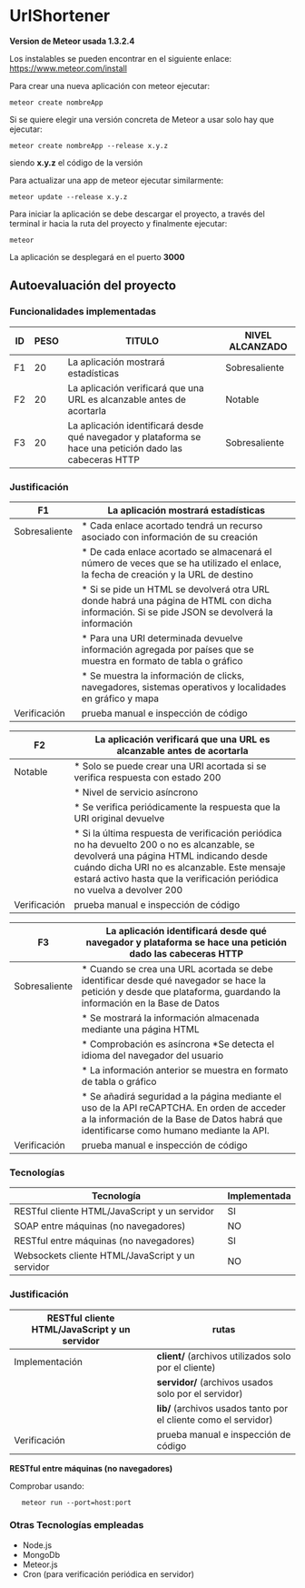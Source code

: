 # UrlShortener

**Version de Meteor usada 1.3.2.4**

Los instalables se pueden encontrar en el siguiente enlace:
https://www.meteor.com/install

Para crear una nueva aplicación con meteor ejecutar:

    meteor create nombreApp 

Si se quiere elegir una versión concreta de Meteor a usar solo hay que ejecutar:


    meteor create nombreApp --release x.y.z 

siendo **x.y.z** el código de la versión


Para actualizar una app de meteor ejecutar similarmente:

    meteor update --release x.y.z


Para iniciar la aplicación se debe descargar el proyecto, a través
del terminal ir hacia la ruta del proyecto y finalmente ejecutar:

    meteor

La aplicación se desplegará en el puerto **3000**

## Autoevaluación del proyecto

### Funcionalidades implementadas
ID | PESO | TITULO | NIVEL ALCANZADO
------------ | ------------- | ------------- | -------------
F1 | 20 | La aplicación mostrará estadísticas | Sobresaliente
F2 | 20 | La aplicación verificará que una URL es alcanzable antes de acortarla | Notable
F3 | 20 | La aplicación identificará desde qué navegador y plataforma se hace una petición dado las cabeceras HTTP | Sobresaliente

### Justificación
F1 | La aplicación mostrará estadísticas
------------ | -------------
Sobresaliente | * Cada enlace acortado tendrá un recurso asociado con información de su creación 
              | * De cada enlace acortado se almacenará el número de veces que se ha utilizado el enlace, la fecha de creación y la URL de destino 
              | * Si se pide un HTML se devolverá otra URL donde habrá una página de HTML con dicha información. Si se pide JSON se devolverá la información 
              | * Para una URI determinada devuelve información agregada por países que se muestra en formato de tabla o gráfico 
              | * Se muestra la información de clicks, navegadores, sistemas operativos y localidades en gráfico y mapa 
Verificación | prueba manual e inspección de código

F2 | La aplicación verificará que una URL es alcanzable antes de acortarla
------------ | -------------
Notable | * Solo se puede crear una URI acortada si se verifica respuesta con estado 200 
        | * Nivel de servicio asíncrono 
        | * Se verifica periódicamente la respuesta que la URI original devuelve 
        | * Si la última respuesta de verificación periódica no ha devuelto 200 o no es alcanzable, se devolverá una página HTML indicando desde cuándo dicha URI no es alcanzable. Este mensaje estará activo hasta que la verificación periódica no vuelva a devolver 200
Verificación | prueba manual e inspección de código

F3 | La aplicación identificará desde qué navegador y plataforma se hace una petición dado las cabeceras HTTP
------------ | -------------
Sobresaliente | * Cuando se crea una URL acortada se debe identificar desde qué navegador se hace la petición y desde que plataforma, guardando la información en la Base de Datos 
              | * Se mostrará la información almacenada mediante una página HTML 
              | * Comprobación es asíncrona *Se detecta el idioma del navegador del usuario 
              | * La información anterior se muestra en formato de tabla o gráfico 
              | * Se añadirá seguridad a la página mediante el uso de la API reCAPTCHA. En orden de acceder a la información de la Base de Datos habrá que identificarse como humano mediante la API.
Verificación | prueba manual e inspección de código

### Tecnologías
Tecnología | Implementada 
------------ | ------------- 
RESTful cliente HTML/JavaScript y un servidor | SI
SOAP entre máquinas (no navegadores) | NO
RESTful entre máquinas (no navegadores) | SI
Websockets cliente HTML/JavaScript y un servidor | NO

### Justificación
RESTful cliente HTML/JavaScript y un servidor | rutas
------------ | ------------
Implementación | **client/** (archivos utilizados solo por el cliente)
               | **servidor/** (archivos usados solo por el servidor)
               | **lib/** (archivos usados tanto por el cliente como el servidor)
Verificación | 	prueba manual e inspección de código

**RESTful entre máquinas (no navegadores)**

Comprobar usando:

       meteor run --port=host:port

### Otras Tecnologías empleadas
* Node.js
* MongoDb
* Meteor.js 
* Cron (para verificación periódica en servidor)
